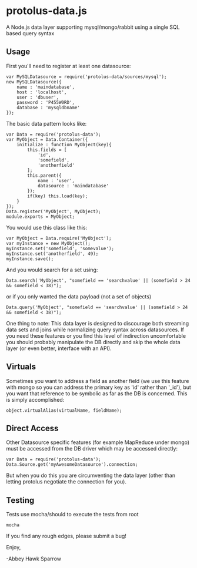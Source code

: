 protolus-data.js
===========

A Node.js data layer supporting mysql/mongo/rabbit using a single SQL based query syntax

Usage
-----

First you'll need to register at least one datasource:

    var MySQLDatasource = require('protolus-data/sources/mysql');
    new MySQLDatasource({
        name : 'maindatabase',
        host : 'localhost',
        user : 'dbuser',
        password : 'P455W0RD',
        database : 'mysqldbname'
    });
    

The basic data pattern looks like:

    var Data = require('protolus-data');
    var MyObject = Data.Container({
        initialize : function MyObject(key){
            this.fields = [
                'id',
                'somefield',
                'anotherfield'
            ];
            this.parent({
                name : 'user',
                datasource : 'maindatabase'
            });
            if(key) this.load(key);
        }
    });
    Data.register('MyObject', MyObject);
    module.exports = MyObject;
    
You would use this class like this:

    var MyObject = Data.require('MyObject');
    var myInstance = new MyObject();
    myInstance.set('somefield', 'somevalue');
    myInstance.set('anotherfield', 49);
    myInstance.save();
    
And you would search for a set using:

    Data.search('MyObject', "somefield == 'searchvalue' || (somefield > 24 && somefield < 38)");
    
or if you only wanted the data payload (not a set of objects)

    Data.query('MyObject', "somefield == 'searchvalue' || (somefield > 24 && somefield < 38)");
    
One thing to note: This data layer is designed to discourage both streaming data sets and joins while normalizing query syntax across datasources. If you need these features or you find this level of indirection uncomfortable you should probably manipulate the DB directly and skip the whole data layer (or even better, interface with an API). 

Virtuals
--------
Sometimes you want to address a field as another field (we use this feature with mongo so you can address the primary key as 'id' rather than '_id'), but you want that reference to be symbolic as far as the DB is concerned. This is simply accomplished:

    object.virtualAlias(virtualName, fieldName);
    
Direct Access
-------------

Other Datasource specific features (for example MapReduce under mongo) must be accessed from the DB driver which may be accessed directly:

    var Data = require('protolus-data');
    Data.Source.get('myAwesomeDatasource').connection;

But when you do this you are circumventing the data layer (other than letting protolus negotiate the connection for you).

Testing
-------
Tests use mocha/should to execute the tests from root

    mocha

If you find any rough edges, please submit a bug!

Enjoy,

-Abbey Hawk Sparrow